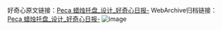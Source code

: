 好奇心原文链接：[Peca 蜡烛托盘_设计_好奇心日报-](https://www.qdaily.com/articles/8150.html)
WebArchive归档链接：[Peca 蜡烛托盘_设计_好奇心日报-](http://web.archive.org/web/20190623152207/https://www.qdaily.com/articles/8150.html)
![image](http://ww3.sinaimg.cn/large/007d5XDply1g3vaucl3fij30u04grk5t)
